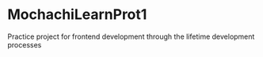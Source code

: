 # MochachiLearnProt1
Practice project for frontend development through the lifetime development processes
